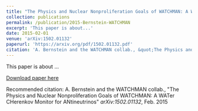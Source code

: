 ```yaml
---
title: "The Physics and Nuclear Nonproliferation Goals of WATCHMAN: A WATer CHerenkov Monitor for ANtineutrinos"
collection: publications
permalink: /publication/2015-Bernstein-WATCHMAN
excerpt: 'This paper is about...'
date: 2015-02-01
venue: 'arXiv:1502.01132'
paperurl: 'https://arxiv.org/pdf/1502.01132.pdf'
citation: 'A. Bernstein and the WATCHMAN collab., &quot;The Physics and Nuclear Nonproliferation Goals of WATCHMAN: A WATer CHerenkov Monitor for ANtineutrinos&quot <i>arXiv:1502.01132</i>, Feb. 2015'
---
```


This paper is about ...

[Download paper here](https://arxiv.org/pdf/1502.01132.pdf)

Recommended citation: A. Bernstein and the WATCHMAN collab., &quot;The Physics and Nuclear Nonproliferation Goals of WATCHMAN: A WATer CHerenkov Monitor for ANtineutrinos&quot; <i>arXiv:1502.01132</i>, Feb. 2015
